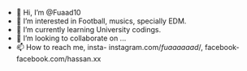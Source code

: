 - 👋 Hi, I’m @Fuaad10
- 👀 I’m interested in Football, musics, specially EDM.
- 🌱 I’m currently learning University codings.
- 💞️ I’m looking to collaborate on ...
- 📫 How to reach me, insta- instagram.com/_fuaaaaaad_/, facebook- facebook.com/hassan.xx

<!---
Fuaad10/Fuaad10 is a ✨ special ✨ repository because its `README.md` (this file) appears on your GitHub profile.
You can click the Preview link to take a look at your changes.
--->
